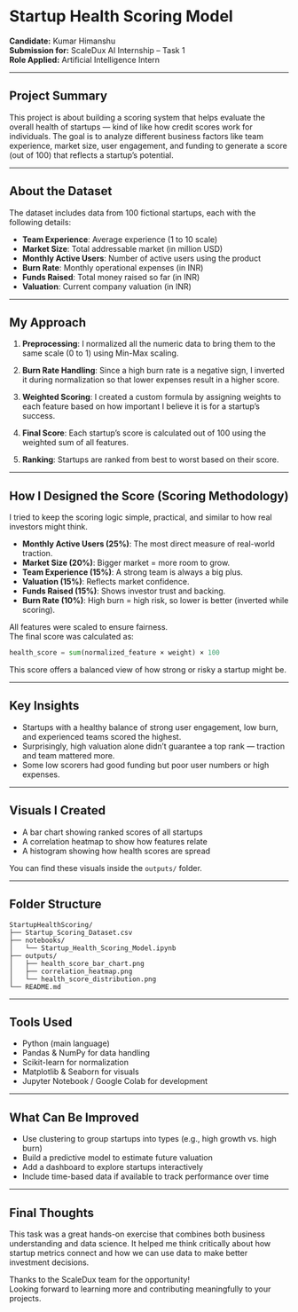 # Startup Health Scoring Model

**Candidate:** Kumar Himanshu  
**Submission for:** ScaleDux AI Internship – Task 1  
**Role Applied:** Artificial Intelligence Intern

---

## Project Summary

This project is about building a scoring system that helps evaluate the overall health of startups — kind of like how credit scores work for individuals. The goal is to analyze different business factors like team experience, market size, user engagement, and funding to generate a score (out of 100) that reflects a startup’s potential.

---

## About the Dataset

The dataset includes data from 100 fictional startups, each with the following details:

- **Team Experience**: Average experience (1 to 10 scale)
- **Market Size**: Total addressable market (in million USD)
- **Monthly Active Users**: Number of active users using the product
- **Burn Rate**: Monthly operational expenses (in INR)
- **Funds Raised**: Total money raised so far (in INR)
- **Valuation**: Current company valuation (in INR)

---

## My Approach

1. **Preprocessing**: I normalized all the numeric data to bring them to the same scale (0 to 1) using Min-Max scaling.

2. **Burn Rate Handling**: Since a high burn rate is a negative sign, I inverted it during normalization so that lower expenses result in a higher score.

3. **Weighted Scoring**: I created a custom formula by assigning weights to each feature based on how important I believe it is for a startup’s success.

4. **Final Score**: Each startup’s score is calculated out of 100 using the weighted sum of all features.

5. **Ranking**: Startups are ranked from best to worst based on their score.

---

## How I Designed the Score (Scoring Methodology)

I tried to keep the scoring logic simple, practical, and similar to how real investors might think.

- **Monthly Active Users (25%)**: The most direct measure of real-world traction.
- **Market Size (20%)**: Bigger market = more room to grow.
- **Team Experience (15%)**: A strong team is always a big plus.
- **Valuation (15%)**: Reflects market confidence.
- **Funds Raised (15%)**: Shows investor trust and backing.
- **Burn Rate (10%)**: High burn = high risk, so lower is better (inverted while scoring).

 All features were scaled to ensure fairness.  
 The final score was calculated as:  
```python
health_score = sum(normalized_feature × weight) × 100
```

This score offers a balanced view of how strong or risky a startup might be.

---

## Key Insights

- Startups with a healthy balance of strong user engagement, low burn, and experienced teams scored the highest.
- Surprisingly, high valuation alone didn’t guarantee a top rank — traction and team mattered more.
- Some low scorers had good funding but poor user numbers or high expenses.

---

## Visuals I Created

-  A bar chart showing ranked scores of all startups
-  A correlation heatmap to show how features relate
-  A histogram showing how health scores are spread

You can find these visuals inside the `outputs/` folder.

---

## Folder Structure

```
StartupHealthScoring/
├── Startup_Scoring_Dataset.csv
├── notebooks/
│   └── Startup_Health_Scoring_Model.ipynb
├── outputs/
│   ├── health_score_bar_chart.png
│   ├── correlation_heatmap.png
│   └── health_score_distribution.png
└── README.md
```

---

## Tools Used

- Python (main language)
- Pandas & NumPy for data handling
- Scikit-learn for normalization
- Matplotlib & Seaborn for visuals
- Jupyter Notebook / Google Colab for development

---

## What Can Be Improved

- Use clustering to group startups into types (e.g., high growth vs. high burn)
- Build a predictive model to estimate future valuation
- Add a dashboard to explore startups interactively
- Include time-based data if available to track performance over time

---

## Final Thoughts

This task was a great hands-on exercise that combines both business understanding and data science. It helped me think critically about how startup metrics connect and how we can use data to make better investment decisions.

Thanks to the ScaleDux team for the opportunity!  
Looking forward to learning more and contributing meaningfully to your projects.
